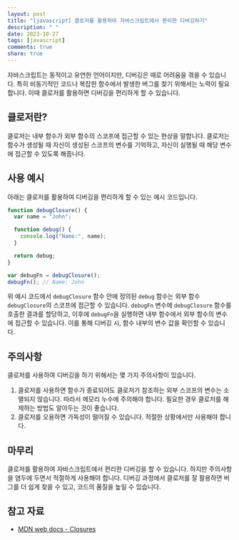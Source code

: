 ```yaml
---
layout: post
title: "[javascript] 클로저를 활용하여 자바스크립트에서 편리한 디버깅하기"
description: " "
date: 2023-10-27
tags: [javascript]
comments: true
share: true
---
```


자바스크립트는 동적이고 유연한 언어이지만, 디버깅은 때로 어려움을 겪을 수 있습니다. 특히 비동기적인 코드나 복잡한 함수에서 발생한 버그를 찾기 위해서는 노력이 필요합니다. 이때 클로저를 활용하면 디버깅을 편리하게 할 수 있습니다.

## 클로저란?

클로저는 내부 함수가 외부 함수의 스코프에 접근할 수 있는 현상을 말합니다. 클로저는 함수가 생성될 때 자신이 생성된 스코프의 변수를 기억하고, 자신이 실행될 때 해당 변수에 접근할 수 있도록 해줍니다.

## 사용 예시

아래는 클로저를 활용하여 디버깅을 편리하게 할 수 있는 예시 코드입니다.

```javascript
function debugClosure() {
  var name = "John";

  function debug() {
    console.log("Name:", name);
  }

  return debug;
}

var debugFn = debugClosure();
debugFn(); // Name: John
```

위 예시 코드에서 `debugClosure` 함수 안에 정의된 `debug` 함수는 외부 함수 `debugClosure`의 스코프에 접근할 수 있습니다. `debugFn` 변수에 `debugClosure` 함수를 호출한 결과를 할당하고, 이후에 `debugFn`을 실행하면 내부 함수에서 외부 함수의 변수에 접근할 수 있습니다. 이를 통해 디버깅 시, 함수 내부의 변수 값을 확인할 수 있습니다.

## 주의사항

클로저를 사용하여 디버깅을 하기 위해서는 몇 가지 주의사항이 있습니다.

1. 클로저를 사용하면 함수가 종료되어도 클로저가 참조하는 외부 스코프의 변수는 소멸되지 않습니다. 따라서 메모리 누수에 주의해야 합니다. 필요한 경우 클로저를 해제하는 방법도 알아두는 것이 좋습니다.
2. 클로저를 오용하면 가독성이 떨어질 수 있습니다. 적절한 상황에서만 사용해야 합니다.

## 마무리

클로저를 활용하여 자바스크립트에서 편리한 디버깅을 할 수 있습니다. 하지만 주의사항을 염두에 두면서 적절하게 사용해야 합니다. 디버깅 과정에서 클로저를 잘 활용하면 버그를 더 쉽게 찾을 수 있고, 코드의 품질을 높일 수 있습니다.

## 참고 자료

- [MDN web docs - Closures](https://developer.mozilla.org/en-US/docs/Web/JavaScript/Closures)